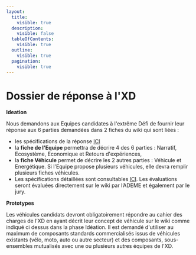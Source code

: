 ```yaml
---
layout:
  title:
    visible: true
  description:
    visible: false
  tableOfContents:
    visible: true
  outline:
    visible: true
  pagination:
    visible: true
---
```


# Dossier de réponse à l'XD

**Ideation**

Nous demandons aux Equipes candidates à l'extrême Défi de fournir leur réponse aux 6 parties demandées dans 2 fiches du wiki qui sont liées :

* les spécifications de la réponse [ICI](https://pad.fabmob.io/s/srED\_w1sY)
* la **fiche de l'Equipe** permettra de décrire 4 des 6 parties : Narratif, Ecosystème, Economique et Retours d'expériences,
* la **fiche Véhicule** permet de décrire les 2 autres parties : Véhicule et Energétique. Si l'Equipe propose plusieurs véhicules, elle devra remplir plusieurs fiches véhicules.
* Les spécifications détaillées sont consultables [ICI](https://pad.fabmob.io/s/srED\_w1sY). Les évaluations seront évaluées directement sur le wiki par l’ADEME et également par le jury.

**Prototypes**

Les véhicules candidats devront obligatoirement répondre au cahier des charges de l’XD en ayant décrit leur concept de véhicule sur le wiki comme indiqué ci dessus dans la phase Idéation. Il est demandé d'utiliser au maximum de composants standards commercialisés issus de véhicules existants (vélo, moto, auto ou autre secteur) et des composants, sous-ensembles mutualisés avec une ou plusieurs autres équipes de l'XD.
